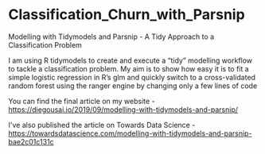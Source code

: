 # Classification_Churn_with_Parsnip

Modelling with Tidymodels and Parsnip - A Tidy Approach to a Classification Problem

I am using R tidymodels to create and execute a “tidy” modelling workflow to tackle a classification problem. 
My aim is to show how easy it is to fit a simple logistic regression in R’s glm and quickly switch to a cross-validated random forest using the ranger engine by changing only a few lines of code

You can find the final article on my website - 
https://diegousai.io/2019/09/modelling-with-tidymodels-and-parsnip/

I've also published the article on Towards Data Science - 
https://towardsdatascience.com/modelling-with-tidymodels-and-parsnip-bae2c01c131c
